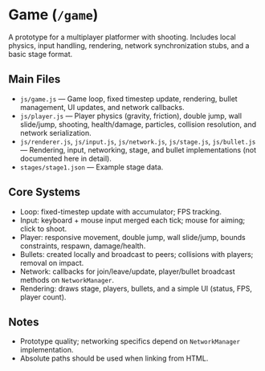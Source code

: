 # Game (`/game`)

A prototype for a multiplayer platformer with shooting. Includes local physics, input handling, rendering, network synchronization stubs, and a basic stage format.

## Main Files
- `js/game.js` — Game loop, fixed timestep update, rendering, bullet management, UI updates, and network callbacks.
- `js/player.js` — Player physics (gravity, friction), double jump, wall slide/jump, shooting, health/damage, particles, collision resolution, and network serialization.
- `js/renderer.js`, `js/input.js`, `js/network.js`, `js/stage.js`, `js/bullet.js` — Rendering, input, networking, stage, and bullet implementations (not documented here in detail).
- `stages/stage1.json` — Example stage data.

## Core Systems
- Loop: fixed-timestep update with accumulator; FPS tracking.
- Input: keyboard + mouse input merged each tick; mouse for aiming; click to shoot.
- Player: responsive movement, double jump, wall slide/jump, bounds constraints, respawn, damage/health.
- Bullets: created locally and broadcast to peers; collisions with players; removal on impact.
- Network: callbacks for join/leave/update, player/bullet broadcast methods on `NetworkManager`.
- Rendering: draws stage, players, bullets, and a simple UI (status, FPS, player count).

## Notes
- Prototype quality; networking specifics depend on `NetworkManager` implementation.
- Absolute paths should be used when linking from HTML.
